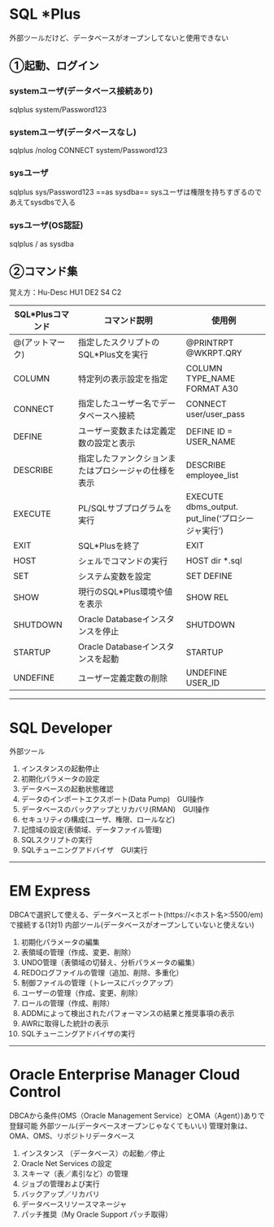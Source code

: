 
# SQL *Plus

外部ツールだけど、データベースがオープンしてないと使用できない
## ①起動、ログイン
### systemユーザ(データベース接続あり)
sqlplus system/Password123
### systemユーザ(データベースなし)
sqlplus /nolog
CONNECT system/Password123
### sysユーザ
sqlplus sys/Password123 ==as sysdba==
sysユーザは権限を持ちすぎるのであえてsysdbsで入る
### sysユーザ(OS認証)
sqlplus / as sysdba
## ②コマンド集
覚え方：Hu-Desc 
HU1 DE2 S4 C2

| SQL*Plusコマンド | コマンド説明                     | 使用例                                            |
| ------------ | -------------------------- | ---------------------------------------------- |
| @(アットマーク)    | 指定したスクリプトのSQL*Plus文を実行     | @PRINTRPT  <br>@WKRPT.QRY                      |
| COLUMN       | 特定列の表示設定を指定                | COLUMN TYPE_NAME  <br>FORMAT A30               |
| CONNECT      | 指定したユーザー名でデータベースへ接続        | CONNECT user/user_pass                         |
| DEFINE       | ユーザー変数または定義定数の設定と表示        | DEFINE ID = USER_NAME                          |
| DESCRIBE     | 指定したファンクションまたはプロシージャの仕様を表示 | DESCRIBE employee_list                         |
| EXECUTE      | PL/SQLサブプログラムを実行           | EXECUTE dbms_output.  <br>put_line(‘プロシージャ実行’) |
| EXIT         | SQL*Plusを終了                | EXIT                                           |
| HOST         | シェルでコマンドの実行                | HOST dir *.sql                                 |
| SET          | システム変数を設定                  | SET DEFINE                                     |
| SHOW         | 現行のSQL*Plus環境や値を表示         | SHOW REL                                       |
| SHUTDOWN     | Oracle Databaseインスタンスを停止   | SHUTDOWN                                       |
| STARTUP      | Oracle Databaseインスタンスを起動   | STARTUP                                        |
| UNDEFINE     | ユーザー定義定数の削除                | UNDEFINE USER_ID                               |

---
# SQL Developer

外部ツール

1. インスタンスの起動停止
2. 初期化パラメータの設定
3. データベースの起動状態確認
4. データのインポートエクスポート(Data Pump)　GUI操作
5. データベースのバックアップとリカバリ(RMAN)　GUI操作
6. セキュリティの構成(ユーザ、権限、ロールなど)
7. 記憶域の設定(表領域、データファイル管理)
8. SQLスクリプトの実行
9. SQLチューニングアドバイザ　GUI実行

---
# EM Express

DBCAで選択して使える、データベースとポート(https://<ホスト名>:5500/em)で接続する(1対1)
内部ツール(データベースがオープンしていないと使えない)

1. 初期化パラメータの編集  
2. 表領域の管理（作成、変更、削除）  
3. UNDO管理（表領域の切替え、分析パラメータの編集）  
4. REDOログファイルの管理（追加、削除、多重化）  
5. 制御ファイルの管理（トレースにバックアップ）  
6. ユーザーの管理（作成、変更、削除）  
7. ロールの管理（作成、削除）  
8. ADDMによって検出されたパフォーマンスの結果と推奨事項の表示  
9. AWRに取得した統計の表示  
10. SQLチューニングアドバイザの実行

---
# Oracle Enterprise Manager Cloud Control

DBCAから条件(OMS（Oracle Management Service）とOMA（Agent）)ありで登録可能
外部ツール(データベースオープンじゃなくてもいい)
管理対象は、OMA、OMS、リポジトリデータベース

1. ﻿インスタンス （データベース）の起動／停止
2. ﻿﻿Oracle Net Services の設定
3. ﻿スキーマ（表／素引など）の管理
4. ﻿ジョブの管理および実行
5. ﻿バックアップ／リカバリ
6. ﻿データベースリソースマネージャ
7. ﻿パッチ推奨（My Oracle Support パッチ取得）